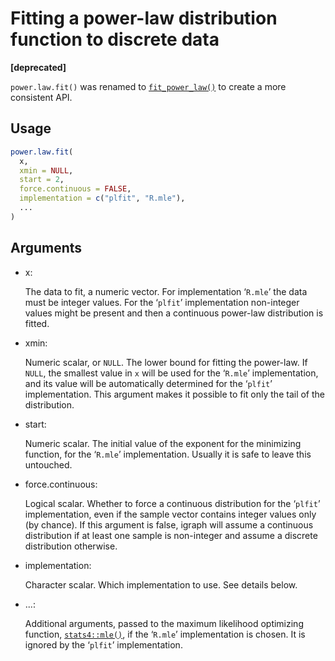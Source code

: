 # Fitting a power-law distribution function to discrete data

**\[deprecated\]**

`power.law.fit()` was renamed to
[`fit_power_law()`](https://r.igraph.org/reference/fit_power_law.md) to
create a more consistent API.

## Usage

``` r
power.law.fit(
  x,
  xmin = NULL,
  start = 2,
  force.continuous = FALSE,
  implementation = c("plfit", "R.mle"),
  ...
)
```

## Arguments

- x:

  The data to fit, a numeric vector. For implementation ‘`R.mle`’ the
  data must be integer values. For the ‘`plfit`’ implementation
  non-integer values might be present and then a continuous power-law
  distribution is fitted.

- xmin:

  Numeric scalar, or `NULL`. The lower bound for fitting the power-law.
  If `NULL`, the smallest value in `x` will be used for the ‘`R.mle`’
  implementation, and its value will be automatically determined for the
  ‘`plfit`’ implementation. This argument makes it possible to fit only
  the tail of the distribution.

- start:

  Numeric scalar. The initial value of the exponent for the minimizing
  function, for the ‘`R.mle`’ implementation. Usually it is safe to
  leave this untouched.

- force.continuous:

  Logical scalar. Whether to force a continuous distribution for the
  ‘`plfit`’ implementation, even if the sample vector contains integer
  values only (by chance). If this argument is false, igraph will assume
  a continuous distribution if at least one sample is non-integer and
  assume a discrete distribution otherwise.

- implementation:

  Character scalar. Which implementation to use. See details below.

- ...:

  Additional arguments, passed to the maximum likelihood optimizing
  function, [`stats4::mle()`](https://rdrr.io/r/stats4/mle.html), if the
  ‘`R.mle`’ implementation is chosen. It is ignored by the ‘`plfit`’
  implementation.

